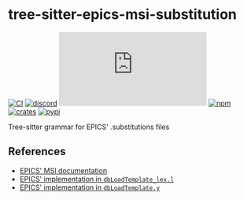 # tree-sitter-epics-msi-substitution

[![CI][ci]](https://github.com/minijackson/tree-sitter-epics_msi_substitution/actions/workflows/ci.yml)
[![discord][discord]](https://discord.gg/w7nTvsVJhm)
[![matrix][matrix]](https://matrix.to/#/#tree-sitter-chat:matrix.org)
[![npm][npm]](https://www.npmjs.com/package/tree-sitter-epics_msi_substitution)
[![crates][crates]](https://crates.io/crates/tree-sitter-epics_msi_substitution)
[![pypi][pypi]](https://pypi.org/project/tree-sitter-epics_msi_substitution/)

Tree-sitter grammar for EPICS' .substitutions files

## References

- [EPICS' MSI documentation](https://epics.anl.gov/EpicsDocumentation/ExtensionsManuals/msi/msi.html)
- [EPICS' implementation in `dbLoadTemplate_lex.l`](https://github.com/epics-base/epics-base/blob/7.0/modules/database/src/ioc/dbtemplate/dbLoadTemplate_lex.l)
- [EPICS' implementation in `dbLoadTemplate.y`](https://github.com/epics-base/epics-base/blob/7.0/modules/database/src/ioc/dbtemplate/dbLoadTemplate.y)

[ci]: https://img.shields.io/github/actions/workflow/status/minijackson/tree-sitter-epics_msi_substitution/ci.yml?logo=github&label=CI
[discord]: https://img.shields.io/discord/1063097320771698699?logo=discord&label=discord
[matrix]: https://img.shields.io/matrix/tree-sitter-chat%3Amatrix.org?logo=matrix&label=matrix
[npm]: https://img.shields.io/npm/v/tree-sitter-epics_msi_substitution?logo=npm
[crates]: https://img.shields.io/crates/v/tree-sitter-epics_msi_substitution?logo=rust
[pypi]: https://img.shields.io/pypi/v/tree-sitter-epics_msi_substitution?logo=pypi&logoColor=ffd242
